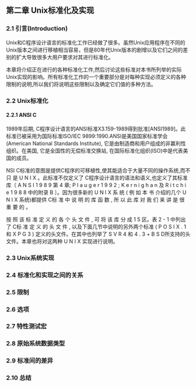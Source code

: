 ## 第二章 Unix标准化及实现

### 2.1 引言(Introduction)
  Unix和C程序设计语言的标准化工作已经做了很多。虽然Unix应用程序在不同的Unix版本之间进行移植相当容易，但是80年代Unix版本的剧增以及它们之间的差别的扩大导致很多大用户要求对其进行标准化。
  
  本章将介绍正在进行的各种标准化工作,然后讨论这些标准对本书所列举的实际Unix实现的影响。所有标准化工作的一个重要部分是对每种实现必须定义的各种限制的说明,所以我们将说明这些限制以及确定它们值的多种方法。

### 2.2 Unix标准化
#### 2.2.1 ANSI C
  1989年后期, C程序设计语言的ANSI标准X3.159-1989得到批准[ANSI1989]。此标准已被采用为国际标准ISO/IEC 9899:1990.ANSI是美国国家标准学会(American National Standards Institute), 它是由制造商和用户组成的非赢利性组织。在美国, 它是全国性的无偿标准交换站, 在国际标准化组织(ISO)中是代表美国的成员。
  
  NSI C标准的意图是提供C程序的可移植性,使其能适合于大量不同的操作系统,而不只 是 U N I X 。此标准不仅定义了 C程序设计语言的语法和语义,也定义了其标准库〔 A N S I 1 9 8 9 第 4 章; P l a u g e r 1 9 9 2 ; K e r n i g h a n 及 R i t c h i e 1 9 8 8 中的附录 B 〕。因为很多新的 U N I X 系 统 ( 例 如 本 书 介绍的几个 U N I X 系统)都提供 C标 准 中 说 明 的 库 函 数 , 所 以 此 库 对 我 们 来 讲 是 很 重 要 的 。
  
  按 照 该 标 准 定 义 的 各 个 头 文 件 , 可 将 该 库 分 成 1 5 区。表 2 - 1 中列出了 C标 准 定 义 的 头 文 件 , 以及下面几节中说明的另外两个标准 ( P O S I X . 1 和 X P G 3 ) 定义的头文件。在其中也列举了 S V R 4 和 4 . 3 + B S D所支持的头文件。本章也将对这两种 U N I X 实现进行说明。
  
  

### 2.3 Unix系统实现

### 2.4 标准化和实现之间的关系

### 2.5 限制

### 2.6 选项

### 2.7 特性测试宏

### 2.8 原始系统数据类型

### 2.9 标准间的差异

### 2.10 总结
